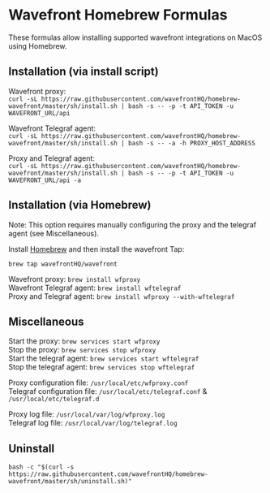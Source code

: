 # Wavefront Homebrew Formulas

These formulas allow installing supported wavefront integrations on MacOS using Homebrew.

## Installation (via install script)

Wavefront proxy:  
```curl -sL https://raw.githubusercontent.com/wavefrontHQ/homebrew-wavefront/master/sh/install.sh | bash -s -- -p -t API_TOKEN -u WAVEFRONT_URL/api```

Wavefront Telegraf agent:  
```curl -sL https://raw.githubusercontent.com/wavefrontHQ/homebrew-wavefront/master/sh/install.sh | bash -s -- -a -h PROXY_HOST_ADDRESS```

Proxy and Telegraf agent:  
```curl -sL https://raw.githubusercontent.com/wavefrontHQ/homebrew-wavefront/master/sh/install.sh | bash -s -- -p -t API_TOKEN -u WAVEFRONT_URL/api -a```


## Installation (via Homebrew)

Note: This option requires manually configuring the proxy and the telegraf agent (see Miscellaneous).

Install [Homebrew](https://brew.sh/) and then install the wavefront Tap:

```brew tap wavefrontHQ/wavefront```

Wavefront proxy: ```brew install wfproxy```  
Wavefront Telegraf agent: ```brew install wftelegraf```  
Proxy and Telegraf agent: ```brew install wfproxy --with-wftelegraf```


## Miscellaneous
Start the proxy: ```brew services start wfproxy```  
Stop the proxy: ```brew services stop wfproxy```  
Start the telegraf agent: ```brew services start wftelegraf```  
Stop the telegraf agent: ```brew services stop wftelegraf```  

Proxy configuration file: ```/usr/local/etc/wfproxy.conf```  
Telegraf configuration file: ```/usr/local/etc/telegraf.conf``` & ```/usr/local/etc/telegraf.d```

Proxy log file: ```/usr/local/var/log/wfproxy.log ```   
Telegraf log file: ```/usr/local/var/log/telegraf.log```

## Uninstall
```bash -c "$(curl -s https://raw.githubusercontent.com/wavefrontHQ/homebrew-wavefront/master/sh/uninstall.sh)"```
